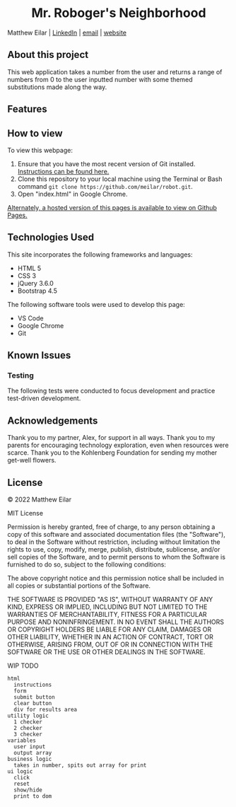 <h1 align="center">Mr. Roboger's Neighborhood</h1>

Matthew Eilar | [LinkedIn](https://www.linkedin.com/in/eilar-503/) | [email](mailto:<meilar@gmail.com>) | [website](www.mattheweilar.com)

## About this project
 
This web application takes a number from the user and returns a range of numbers from 0 to the user inputted number with some themed substitutions made along the way. 

## Features


## How to view

To view this webpage:

1. Ensure that you have the most recent version of Git installed. [Instructions can be found here.](https://github.com/git-guides/install-git) 
1. Clone this repository to your local machine using the Terminal or Bash command `git clone https://github.com/meilar/robot.git`.
2. Open "index.html" in Google Chrome.

[Alternately, a hosted version of this pages is available to view on Github Pages.](https://meilar.github.io/robot)

## Technologies Used

This site incorporates the following frameworks and languages:

- HTML 5
- CSS 3
- jQuery 3.6.0
- Bootstrap 4.5

The following software tools were used to develop this page:

- VS Code
- Google Chrome
- Git

## Known Issues

### Testing

The following tests were conducted to focus development and practice test-driven development.

## Acknowledgements

Thank you to my partner, Alex, for support in all ways. Thank you to my parents for encouraging technology exploration, even when resources were scarce. Thank you to the Kohlenberg Foundation for sending my mother get-well flowers.

## License 

© 2022 Matthew Eilar

MIT License

Permission is hereby granted, free of charge, to any person obtaining a copy
of this software and associated documentation files (the "Software"), to deal
in the Software without restriction, including without limitation the rights
to use, copy, modify, merge, publish, distribute, sublicense, and/or sell
copies of the Software, and to permit persons to whom the Software is
furnished to do so, subject to the following conditions:

The above copyright notice and this permission notice shall be included in all
copies or substantial portions of the Software.

THE SOFTWARE IS PROVIDED "AS IS", WITHOUT WARRANTY OF ANY KIND, EXPRESS OR
IMPLIED, INCLUDING BUT NOT LIMITED TO THE WARRANTIES OF MERCHANTABILITY,
FITNESS FOR A PARTICULAR PURPOSE AND NONINFRINGEMENT. IN NO EVENT SHALL THE
AUTHORS OR COPYRIGHT HOLDERS BE LIABLE FOR ANY CLAIM, DAMAGES OR OTHER
LIABILITY, WHETHER IN AN ACTION OF CONTRACT, TORT OR OTHERWISE, ARISING FROM,
OUT OF OR IN CONNECTION WITH THE SOFTWARE OR THE USE OR OTHER DEALINGS IN THE
SOFTWARE.







WIP TODO

    html
      instructions
      form
      submit button
      clear button
      div for results area
    utility logic
      1 checker
      2 checker
      3 checker
    variables
      user input
      output array
    business logic
      takes in number, spits out array for print
    ui logic
      click
      reset
      show/hide
      print to dom
